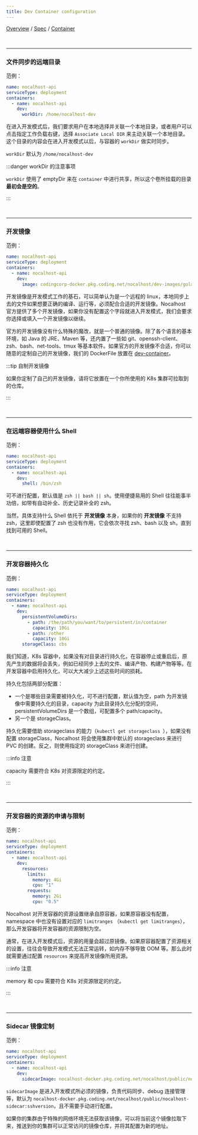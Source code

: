 ```yaml
---
title: Dev Container configuration
---
```

[Overview](config-en.md) / [Spec](config-spec-en.md) / [Container](config-dev-container.md)

<br/>

******

### 文件同步的远端目录

范例：

```yaml
name: nocalhost-api
serviceType: deployment
containers:
  - name: nocalhost-api
    dev:
      workDir: /home/nocalhost-dev
```

在进入开发模式后，我们要求用户在本地选择并关联一个本地目录，或者用户可以点击指定工作负载右键，选择 `Associate Local DIR` 来主动关联一个本地目录。这个目录的内容会在进入开发模式以后，与容器的 `workDir` 做实时同步。

`workDir` 默认为 `/home/nocalhost-dev`

:::danger workDir 的注意事项

`workDir` 使用了 emptyDir 来在 `container` 中进行共享，所以这个卷所挂载的目录**最初会是空的**。

:::

<br/>

******

### 开发镜像

范例：

```yaml
name: nocalhost-api
serviceType: deployment
containers:
  - name: nocalhost-api
    dev:
      image: codingcorp-docker.pkg.coding.net/nocalhost/dev-images/golang:zsh
```

开发镜像是开发模式工作的基石，可以简单认为是一个远程的 linux，本地同步上去的文件如果想要正确的编译、运行等，必须配合合适的开发镜像。Nocalhost 官方提供了多个开发镜像，如果你没有配置这个字段就进入开发模式，我们会要求你选择或填入一个开发镜像以继续。



官方的开发镜像没有什么特殊的魔改，就是一个普通的镜像。除了各个语言的基本环境，如 Java 的 JRE、Maven 等，还内置了一些如 git、openssh-client、zsh、bash、net-tools、tmux 等基本软件。如果官方的开发镜像不合适，你可以随意的定制自己的开发镜像，我们的 DockerFile 放置在 [dev-container](https://github.com/nocalhost/dev-container)。

:::tip 自制开发镜像

如果你定制了自己的开发镜像，请将它放置在一个你所使用的 K8s 集群可拉取到的仓库。

:::

<br/>

******

### 在远端容器使用什么 Shell

范例：

```yaml
name: nocalhost-api
serviceType: deployment
containers:
  - name: nocalhost-api
    dev:
      shell: /bin/zsh
```

可不进行配置，默认值是 `zsh || bash || sh`。使用便捷易用的 Shell 往往能事半功倍，如带有自动补全、历史记录补全的 zsh。



当然，具体支持什么 Shell 依托于 **开发镜像** 本身，如果你的 **开发镜像** 不支持 zsh，这里即使配置了 zsh 也没有作用，它会依次寻找 zsh、bash 以及 sh，直到找到可用的 Shell。


<br/>


******

### 开发容器持久化

范例：

```yaml
name: nocalhost-api
serviceType: deployment
containers:
  - name: nocalhost-api
    dev:
      persistentVolumeDirs:
        - path: /the/path/you/want/to/persistent/in/container
          capacity: 10Gi
        - path: /other
          capacity: 10Gi
      storageClass: cbs
```

我们知道，K8s 容器中，如果没有对目录进行持久化，在容器停止或重启后，原先产生的数据将会丢失，例如已经同步上去的文件、编译产物、构建产物等等。在开发容器中启用持久化，可以大大减少上述这些时间的损耗。



持久化包括两部分配置：

- 一个是哪些目录需要被持久化，可不进行配置，默认值为空，path 为开发镜像中需要持久化的目录，capacity 为此目录持久化分配的空间，persistentVolumeDirs 是一个数组，可配置多个 path/capacity。
- 另一个是 storageClass。

持久化需要借助 storageclass 的能力（`kubectl get storageclass `），如果没有配置 storageClass，Nocalhost 将会使用集群中默认的 storageclass 来进行 PVC 的创建。反之，则使用指定的 storageClass 来进行创建。

:::info 注意

capacity 需要符合 K8s 对资源限定的约定。

:::

<br/>

******

### 开发容器的资源的申请与限制

范例：

```yaml
name: nocalhost-api
serviceType: deployment
containers:
  - name: nocalhost-api
    dev:
      resources:
        limits:
          memory: 4Gi
          cpu: "1"
        requests:
          memory: 2Gi
          cpu: "0.5"
```

Nocalhost 对开发容器的资源设置继承自原容器，如果原容器没有配置，namespace 中也没有设置对应的 `limitranges` （`kubectl get limitranges`），那么开发容器将开发容器的资源限制为空。



通常，在进入开发模式后，资源的用量会超过原镜像。如果原容器配置了资源相关的设置，往往会导致开发模式无法正常运转，如内存不够导致 OOM 等。那么此时就需要通过配置 `resources` 来提高开发镜像所用资源。

:::info 注意

memory 和 cpu 需要符合 K8s 对资源限定的约定。

:::

<br/>

******

### Sidecar 镜像定制

范例：

```yaml
name: nocalhost-api
serviceType: deployment
containers:
  - name: nocalhost-api
    dev:
      sidecarImage: nocalhost-docker.pkg.coding.net/nocalhost/public/nocalhost-sidecar:sshversion
```

`sidecarImage` 是进入开发模式所必须的镜像，负责代码同步、debug 连接管理等，默认为 `nocalhost-docker.pkg.coding.net/nocalhost/public/nocalhost-sidecar:sshversion`，且不需要手动进行配置。

如果你的集群由于特殊的网络环境无法获取该镜像，可以将当前这个镜像拉取下来，推送到你的集群可以正常访问的镜像仓库，并将其配置为新的地址。